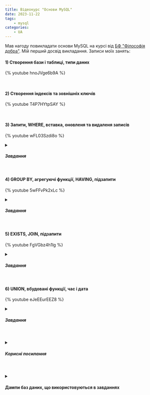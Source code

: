 ```yaml
---
title: Відеокурс "Основи MySQL"
date: 2023-11-22
tags:
    - mysql
categories:
    - UA
---
```


Мав нагоду повикладати основи MySQL <!-- more --> на курсі від [БФ "Філософія добра"](https://phk.com.ua). Мій перший досвід викладання. Записи моїх занять:

#### 1) Створення бази і таблиці, типи даних
{% youtube hnoJVge6b9A %}

<br/>

#### 2) Створення індексів та зовнішніх ключів
{% youtube T4P7HYtpSAY %}

<br/>

#### 3) Запити, WHERE, вставка, оновленя та видаленя записів
{% youtube wFL03Szdi8o %}

<details>
   <summary>

   ##### Завдання
   
   </summary>

   {% gist 6050e4a21639d6fa973db898c7b26b1d 1-select-distinct.txt %}
   {% gist 6050e4a21639d6fa973db898c7b26b1d 2-where.txt %}
   {% gist 6050e4a21639d6fa973db898c7b26b1d 3-update.txt %}
   {% gist 6050e4a21639d6fa973db898c7b26b1d 4-insert.txt %}
   {% gist 6050e4a21639d6fa973db898c7b26b1d 5-in-between-like-regexp.txt %}
   {% gist 6050e4a21639d6fa973db898c7b26b1d 6-order-by-limit.txt %}

</details>

<br/>

#### 4) GROUP BY, агрегуючі функції, HAVING, підзапити
{% youtube 5wFFvPk2xLc %}

<details>
   <summary>

   ##### Завдання

   </summary>

   {% gist 6050e4a21639d6fa973db898c7b26b1d 7-group-by-aggregations-having.txt %}
</details>

<br/>

#### 5) EXISTS, JOIN, підзапити
{% youtube FgVGbz4h1lg %}

<details>
   <summary>

   ##### Завдання

   </summary>

   {% gist 6050e4a21639d6fa973db898c7b26b1d 8-subqueries.txt %}
   {% gist 6050e4a21639d6fa973db898c7b26b1d 9-join.txt %}
</details>

<br/>

#### 6) UNION, вбудовані функції, час і дата
{% youtube eJeEEurEEZ8 %}

<details>
   <summary>

   ##### Завдання

   </summary>

   {% gist 6050e4a21639d6fa973db898c7b26b1d 10-union.txt %}
   {% gist 6050e4a21639d6fa973db898c7b26b1d 11-functions.txt %}
</details>

<br/>
<br/>

<details>

   <summary>

   ##### Корисні посилання

   </summary>
     
   1) Пісочниці
   
   [http://sqlfiddle.com](http://sqlfiddle.com/) - проста пісочниця для тестування SQL запитів, спочатку в лівому вікні пишемо і запускаємо DDL запит (створення таблиць), потім в правому пишемо і виконуємо запити.
   
   [https://www.db-fiddle.com](https://www.db-fiddle.com/)  - більш складна пісочниця з можливістю групових сеансів.
   
   2) Матеріали
   
   [http://moonexcel.com.ua/уроки-sql-для-початківців-безкоштовно-онлайн_ua](http://moonexcel.com.ua/%D1%83%D1%80%D0%BE%D0%BA%D0%B8-sql-%D0%B4%D0%BB%D1%8F-%D0%BF%D0%BE%D1%87%D0%B0%D1%82%D0%BA%D1%96%D0%B2%D1%86%D1%96%D0%B2-%D0%B1%D0%B5%D0%B7%D0%BA%D0%BE%D1%88%D1%82%D0%BE%D0%B2%D0%BD%D0%BE-%D0%BE%D0%BD%D0%BB%D0%B0%D0%B9%D0%BD_ua) - непогані уроки по SQL українською мовою (багато реклами).
   
   https://acode.com.ua/sql-lessons/ - чудові уроки по SQL українською мовою і без реклами.
   
   3) Задачки
   
   [https://leetcode.com/problem-list/leetcode-curated-sql-70/?envType=featured-list](https://leetcode.com/problem-list/leetcode-curated-sql-70/?envType=featured-list&sorting=W3sic29ydE9yZGVyIjoiQVNDRU5ESU5HIiwib3JkZXJCeSI6IkRJRkZJQ1VMVFkifV0%3D&page=1) - список завдань по SQL, частково завдання платні, але є достатньо безкоштовних, різних рівнів складності.
</details>

<br/>
<br/>

<details>
   <summary>

   #### Дампи баз даних, що використовуються в завданнях

   </summary>

   {% gist 6050e4a21639d6fa973db898c7b26b1d smartphones-db-dump.sql %}
   {% gist 6050e4a21639d6fa973db898c7b26b1d cities-db-dump.sql %}
   {% gist 6050e4a21639d6fa973db898c7b26b1d product-store-db-dump.sql %}
   {% gist 6050e4a21639d6fa973db898c7b26b1d orders-db-dump.sql %}
</details>